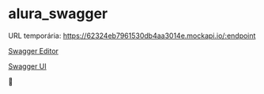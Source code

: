 # alura_swagger

URL temporária: https://62324eb7961530db4aa3014e.mockapi.io/:endpoint


[Swagger Editor](https://editor.swagger.io/?_ga=2.83900507.395699060.1647441486-1517469847.1647441486)

[Swagger UI](https://petstore.swagger.io/?_ga=2.83900507.395699060.1647441486-1517469847.1647441486)

🐅
